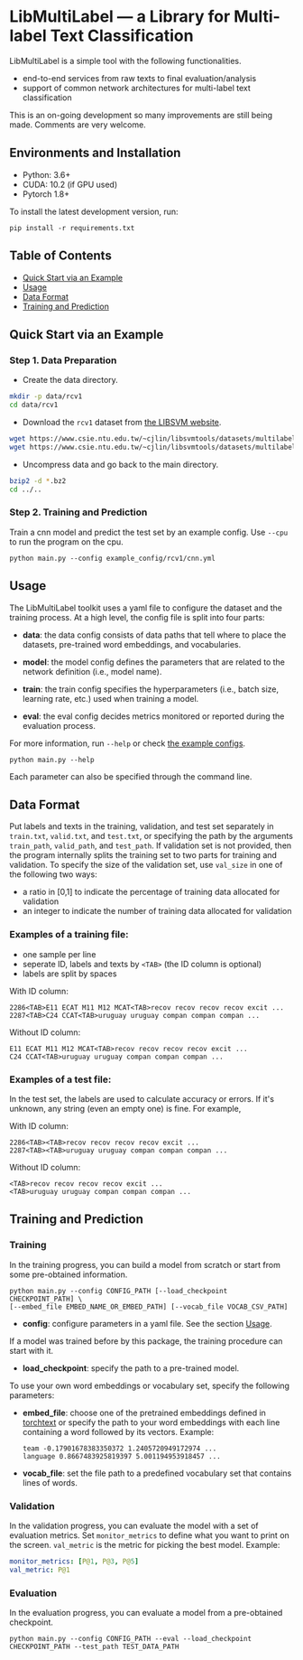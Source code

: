 # LibMultiLabel — a Library for Multi-label Text Classification

LibMultiLabel is a simple tool with the following functionalities.

- end-to-end services from raw texts to final evaluation/analysis
- support of common network architectures for multi-label text classification

This is an on-going development so many improvements are still being made. Comments are very welcome.

## Environments and Installation
- Python: 3.6+
- CUDA: 10.2 (if GPU used)
- Pytorch 1.8+

To install the latest development version, run:
```
pip install -r requirements.txt
```

## Table of Contents
- [Quick Start via an Example](#Quick-Start-via-an-Example)
- [Usage](#Usage)
- [Data Format](#Data-Format)
- [Training and Prediction](#Training-and-Prediction)

## Quick Start via an Example
### Step 1. Data Preparation
- Create the data directory.
```sh
mkdir -p data/rcv1
cd data/rcv1
```
- Download the `rcv1` dataset from [the LIBSVM website](https://www.csie.ntu.edu.tw/~cjlin/libsvmtools/datasets/multilabel.html#rcv1v2%20(topics;%20full%20sets)).

```sh
wget https://www.csie.ntu.edu.tw/~cjlin/libsvmtools/datasets/multilabel/train.txt.bz2
wget https://www.csie.ntu.edu.tw/~cjlin/libsvmtools/datasets/multilabel/test.txt.bz2
```
- Uncompress data and go back to the main directory.
```sh
bzip2 -d *.bz2
cd ../..
```

### Step 2. Training and Prediction
Train a cnn model and predict the test set by  an example config. Use `--cpu` to run the program on the cpu.
```
python main.py --config example_config/rcv1/cnn.yml
```

## Usage
The LibMultiLabel toolkit uses a yaml file to configure the dataset and the training process. At a high level, the config file is split into four parts:

- **data**: the data config consists of data paths that tell where to place the datasets, pre-trained word embeddings, and vocabularies.

- **model**: the model config defines the parameters that are related to the network definition (i.e., model name).

- **train**: the train config specifies the hyperparameters (i.e., batch size, learning rate, etc.) used when training a model.

- **eval**: the eval config decides metrics monitored or reported during the evaluation process.


For more information, run `--help` or check [the example configs](./example_config).
```
python main.py --help
```
Each parameter can also be specified through the command line.

## Data Format

Put labels and texts in the training, validation, and test set separately in `train.txt`, `valid.txt`, and `test.txt`, or specifying the path by the arguments  `train_path`, `valid_path`, and `test_path`. If validation set is not provided, then the program internally splits the training set to two parts for training and validation. To specify the size of the validation set, use `val_size` in one of the following two ways:
- a ratio in [0,1] to indicate the percentage of training data allocated for validation
- an integer to indicate the number of training data allocated for validation

### Examples of a training file:
- one sample per line
- seperate ID, labels and texts by `<TAB>` (the ID column is optional)
- labels are split by spaces

With ID column:
```
2286<TAB>E11 ECAT M11 M12 MCAT<TAB>recov recov recov recov excit ...
2287<TAB>C24 CCAT<TAB>uruguay uruguay compan compan compan ...
```

Without ID column:
```
E11 ECAT M11 M12 MCAT<TAB>recov recov recov recov excit ...
C24 CCAT<TAB>uruguay uruguay compan compan compan ...
```

### Examples of a test file:
In the test set, the labels are used to calculate accuracy or errors. If it's unknown, any string (even an empty one) is fine. For example,

With ID column:
```
2286<TAB><TAB>recov recov recov recov excit ...
2287<TAB><TAB>uruguay uruguay compan compan compan ...
```

Without ID column:
```
<TAB>recov recov recov recov excit ...
<TAB>uruguay uruguay compan compan compan ...
```

## Training and Prediction
### Training
In the training progress, you can build a model from scratch or start from some pre-obtained information.
```
python main.py --config CONFIG_PATH [--load_checkpoint CHECKPOINT_PATH] \
[--embed_file EMBED_NAME_OR_EMBED_PATH] [--vocab_file VOCAB_CSV_PATH]
```
- **config**: configure parameters in a yaml file. See the section [Usage](#Usage).

If a model was trained before by this package, the training procedure can start with it.

- **load_checkpoint**: specify the path to a pre-trained model.

To use your own word embeddings or vocabulary set, specify the following parameters:

- **embed_file**: choose one of the pretrained embeddings defined in [torchtext](https://pytorch.org/text/0.9.0/vocab.html#torchtext.vocab.Vocab.load_vectors) or specify the path to your word embeddings with each line containing a word followed by its vectors. Example:
    ```=
    team -0.17901678383350372 1.2405720949172974 ...
    language 0.8667483925819397 5.001194953918457 ...
    ```
- **vocab_file**: set the file path to a predefined vocabulary set that contains lines of words.


### Validation
In the validation progress, you can evaluate the model with a set of evaluation metrics. Set `monitor_metrics` to define what you want to print on the screen. `val_metric` is the metric for picking the best model. Example:
```yaml
monitor_metrics: [P@1, P@3, P@5]
val_metric: P@1
```

### Evaluation
In the evaluation progress, you can evaluate a model from a pre-obtained checkpoint.
```
python main.py --config CONFIG_PATH --eval --load_checkpoint CHECKPOINT_PATH --test_path TEST_DATA_PATH
```
